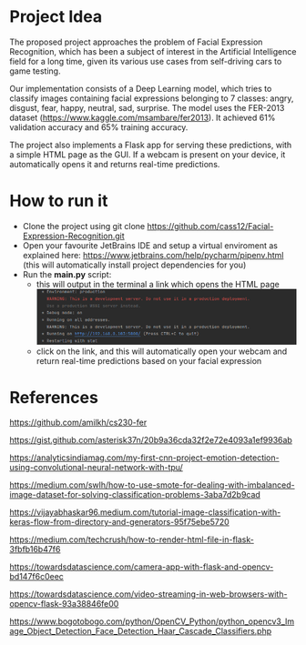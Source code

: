# **Project Idea**

The proposed project approaches the problem of Facial Expression Recognition, which has been a subject of interest in the Artificial Intelligence field for a long time, given its various use cases from self-driving cars to game testing.

Our implementation consists of a Deep Learning model, which tries to classify images containing facial expressions belonging to 7 classes: angry, disgust, fear, happy, neutral, sad, surprise. The model uses the FER-2013 dataset (https://www.kaggle.com/msambare/fer2013). It achieved 61% validation accuracy and 65% training accuracy. 

The project also implements a Flask app for serving these predictions, with a simple HTML page as the GUI. If a webcam is present on your device, it automatically opens it and returns real-time predictions. 

# **How to run it**

* Clone the project using git clone https://github.com/cass12/Facial-Expression-Recognition.git 
* Open your favourite JetBrains IDE and setup a virtual enviroment as explained here:
    https://www.jetbrains.com/help/pycharm/pipenv.html (this will automatically install project dependencies for you)
* Run the **main.py** script: 
    - this will output in the terminal a link which opens the HTML page 
        ![img_1.png](img_1.png)
    - click on the link, and this will automatically open your webcam and return real-time predictions based on your facial expression

# **References** 
https://github.com/amilkh/cs230-fer

https://gist.github.com/asterisk37n/20b9a36cda32f2e72e4093a1ef9936ab

https://analyticsindiamag.com/my-first-cnn-project-emotion-detection-using-convolutional-neural-network-with-tpu/ 

https://medium.com/swlh/how-to-use-smote-for-dealing-with-imbalanced-image-dataset-for-solving-classification-problems-3aba7d2b9cad 

https://vijayabhaskar96.medium.com/tutorial-image-classification-with-keras-flow-from-directory-and-generators-95f75ebe5720

https://medium.com/techcrush/how-to-render-html-file-in-flask-3fbfb16b47f6

https://towardsdatascience.com/camera-app-with-flask-and-opencv-bd147f6c0eec

https://towardsdatascience.com/video-streaming-in-web-browsers-with-opencv-flask-93a38846fe00

https://www.bogotobogo.com/python/OpenCV_Python/python_opencv3_Image_Object_Detection_Face_Detection_Haar_Cascade_Classifiers.php